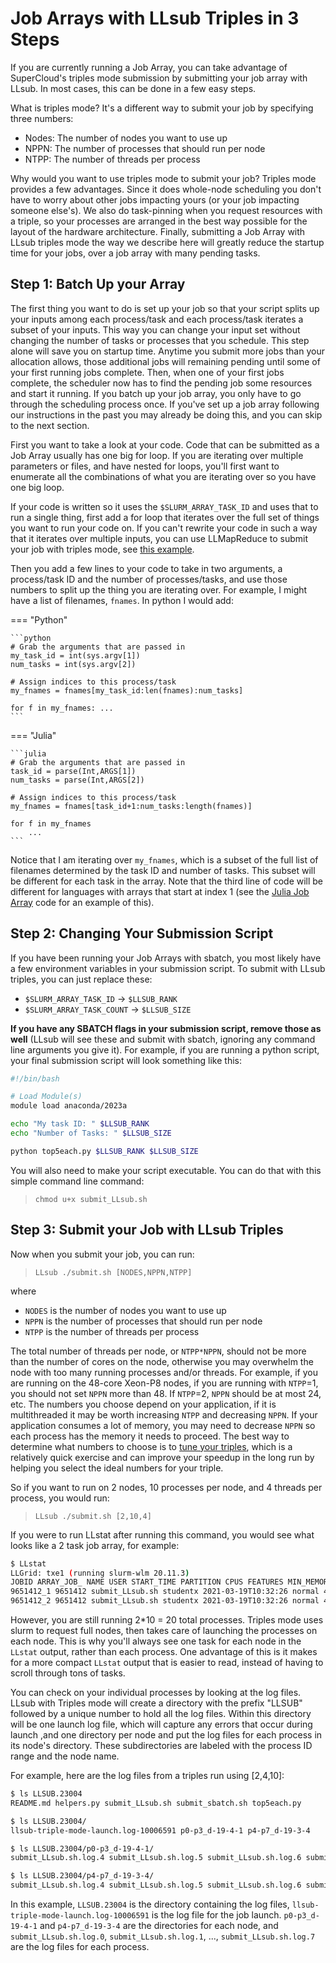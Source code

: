 Job Arrays with LLsub Triples in 3 Steps
========================================

If you are currently running a Job Array, you can take advantage of
SuperCloud's triples mode submission by submitting your job array with
LLsub. In most cases, this can be done in a few easy steps.

What is triples mode? It's a different way to submit your job by
specifying three numbers:

- Nodes: The number of nodes you want to use up
- NPPN: The number of processes that should run per node
- NTPP: The number of threads per process

Why would you want to use triples mode to submit your job? Triples mode
provides a few advantages. Since it does whole-node scheduling you
don't have to worry about other jobs impacting yours (or your job
impacting someone else's). We also do task-pinning when you request
resources with a triple, so your processes are arranged in the best way
possible for the layout of the hardware architecture. Finally,
submitting a Job Array with LLsub triples mode the way we describe here
will greatly reduce the startup time for your jobs, over a job array
with many pending tasks.

Step 1: Batch Up your Array
---------------------------

The first thing you want to do is set up your job so that your script
splits up your inputs among each process/task and each process/task
iterates a subset of your inputs. This way you can change your input set
without changing the number of tasks or processes that you schedule.
This step alone will save you on startup time. Anytime you submit more
jobs than your allocation allows, those additional jobs will remaining
pending until some of your first running jobs complete. Then, when one
of your first jobs complete, the scheduler now has to find the pending
job some resources and start it running. If you batch up your job array,
you only have to go through the scheduling process once. If you've set
up a job array following our instructions in the past you may already be
doing this, and you can skip to the next section.

First you want to take a look at your code. Code that can be submitted
as a Job Array usually has one big for loop. If you are iterating over
multiple parameters or files, and have nested for loops, you'll first
want to enumerate all the combinations of what you are iterating over so
you have one big loop.

If your code is written so it uses the `$SLURM_ARRAY_TASK_ID` and uses
that to run a single thing, first add a for loop that iterates over the
full set of things you want to run your code on. If you can't rewrite
your code in such a way that it iterates over multiple inputs, you can
use LLMapReduce to submit your job with triples mode, see [this
example](https://github.com/llsc-supercloud/teaching-examples/tree/master/C-Cpp/Fibonacci/LLMapReduce).

Then you add a few lines to your code to take in two arguments, a
process/task ID and the number of processes/tasks, and use those numbers
to split up the thing you are iterating over. For example, I might have
a list of filenames, `fnames`. In python I would add:

=== "Python"

    ```python
    # Grab the arguments that are passed in
    my_task_id = int(sys.argv[1])
    num_tasks = int(sys.argv[2])

    # Assign indices to this process/task
    my_fnames = fnames[my_task_id:len(fnames):num_tasks]

    for f in my_fnames: ...
    ```

=== "Julia"

    ```julia
    # Grab the arguments that are passed in
    task_id = parse(Int,ARGS[1])
    num_tasks = parse(Int,ARGS[2])

    # Assign indices to this process/task
    my_fnames = fnames[task_id+1:num_tasks:length(fnames)]

    for f in my_fnames
        ...
    ```


Notice that I am iterating over `my_fnames`, which is a subset of the
full list of filenames determined by the task ID and number of tasks.
This subset will be different for each task in the array. Note that the
third line of code will be different for languages with arrays that
start at index 1 (see the [Julia Job
Array](https://github.com/llsc-supercloud/teaching-examples/tree/master/Julia/word_count/JobArray)
code for an example of this).

Step 2: Changing Your Submission Script
---------------------------------------

If you have been running your Job Arrays with sbatch, you most likely
have a few environment variables in your submission script. To submit
with LLsub triples, you can just replace these:

- `$SLURM_ARRAY_TASK_ID` -\> `$LLSUB_RANK`
- `$SLURM_ARRAY_TASK_COUNT` -\> `$LLSUB_SIZE`

**If you have any SBATCH flags in your submission script, remove those
as well** (LLsub will see these and submit with sbatch, ignoring any
command line arguments you give it). For example, if you are running a
python script, your final submission script will look something like
this:


```bash
#!/bin/bash

# Load Module(s)
module load anaconda/2023a

echo "My task ID: " $LLSUB_RANK
echo "Number of Tasks: " $LLSUB_SIZE

python top5each.py $LLSUB_RANK $LLSUB_SIZE
```

You will also need to make your script executable. You can do that with
this simple command line command:

> `chmod u+x submit_LLsub.sh`

Step 3: Submit your Job with LLsub Triples
------------------------------------------

Now when you submit your job, you can run:

> `LLsub ./submit.sh [NODES,NPPN,NTPP]`

where

- `NODES` is the number of nodes you want to use up
- `NPPN` is the number of processes that should run per node
- `NTPP` is the number of threads per process

The total number of threads per node, or `NTPP*NPPN`, should not be more
than the number of cores on the node, otherwise you may overwhelm the
node with too many running processes and/or threads. For example, if you
are running on the 48-core Xeon-P8 nodes, if you are running with
`NTPP`=1, you should not set `NPPN` more than 48. If `NTPP`=2, `NPPN` should
be at most 24, etc. The numbers you choose depend on your application,
if it is multithreaded it may be worth increasing `NTPP` and decreasing
`NPPN`. If your application consumes a lot of memory, you may need to
decrease `NPPN` so each process has the memory it needs to proceed. The
best way to determine what numbers to choose is to
[tune your triples](submitting-jobs.md#triples-mode-tuning), which is a
relatively quick exercise and can improve your speedup in the long run
by helping you select the ideal numbers for your triple.

So if you want to run on 2 nodes, 10 processes per node, and 4 threads
per process, you would run:

> `LLsub ./submit.sh [2,10,4]`

If you were to run LLstat after running this command, you would see what
looks like a 2 task job array, for example:

```bash
$ LLstat
LLGrid: txe1 (running slurm-wlm 20.11.3)
JOBID ARRAY_JOB_ NAME USER START_TIME PARTITION CPUS FEATURES MIN_MEMORY ST NODELIST(REASON)
9651412_1 9651412 submit_LLsub.sh studentx 2021-03-19T10:32:26 normal 40 xeon-g6 8500M R d-13-8-2
9651412_2 9651412 submit_LLsub.sh studentx 2021-03-19T10:32:26 normal 40 xeon-g6 8500M R d-13-8-1
```

However, you are still running 2*10 = 20 total processes. Triples mode
uses slurm to request full nodes, then takes care of launching the
processes on each node. This is why you'll always see one task for each
node in the `LLstat` output, rather than each process. One advantage of
this is it makes for a more compact `LLstat` output that is easier to
read, instead of having to scroll through tons of tasks.

You can check on your individual processes by looking at the log files.
LLsub with Triples mode will create a directory with the prefix
"LLSUB" followed by a unique number to hold all the log files. Within
this directory will be one launch log file, which will capture any
errors that occur during launch ,and one directory per node and put the
log files for each process in its node's directory. These
subdirectories are labeled with the process ID range and the node name.

For example, here are the log files from a triples run using [2,4,10]:

```bash
$ ls LLSUB.23004
README.md helpers.py submit_LLsub.sh submit_sbatch.sh top5each.py

$ ls LLSUB.23004/
llsub-triple-mode-launch.log-10006591 p0-p3_d-19-4-1 p4-p7_d-19-3-4

$ ls LLSUB.23004/p0-p3_d-19-4-1/
submit_LLsub.sh.log.4 submit_LLsub.sh.log.5 submit_LLsub.sh.log.6 submit_LLsub.sh.log.7

$ ls LLSUB.23004/p4-p7_d-19-3-4/
submit_LLsub.sh.log.4 submit_LLsub.sh.log.5 submit_LLsub.sh.log.6 submit_LLsub.sh.log.7
```

In this example, `LLSUB.23004` is the directory containing the log
files, `llsub-triple-mode-launch.log-10006591` is the log file for the
job launch. `p0-p3_d-19-4-1` and `p4-p7_d-19-3-4` are the directories
for each node, and `submit_LLsub.sh.log.0`, `submit_LLsub.sh.log.1`,
..., `submit_LLsub.sh.log.7` are the log files for each process.
